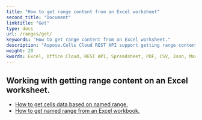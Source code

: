 ```yaml
---
title: "How to get range content from an Excel worksheet"
second_title: "Document"
linktitle: "Get"
type: docs
url: /ranges/get/
keywords: "How to get range content from an Excel worksheet."
description: "Aspose.Cells Cloud REST API support getting range content from an Excel Worksheet. SDK support kinds of development languages. They include Android, C#, Go, Java, NodeJS, Perl, PHP, Python, Ruby, and swift."
weight: 20
kwords: Excel, Office Cloud, REST API, Spreadsheet, PDF, CSV, Json, Markdown, How to get range content from an Excel worksheet
---
```


## Working with getting range content on an Excel worksheet.


- [How to get cells data based on named range.](/cells/ranges/get/values/) 
- [How to get named range from an Excel workbook.](/cells/ranges/get/name/) 


